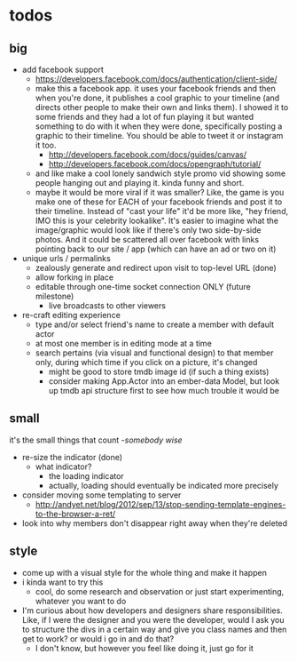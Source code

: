 # todos

## big

* add facebook support
    * https://developers.facebook.com/docs/authentication/client-side/
    * make this a facebook app. it uses your facebook friends and then when you're done, it publishes a cool graphic to your timeline (and directs other people to make their own and links them). I showed it to some friends and they had a lot of fun playing it but wanted something to do with it when they were done, specifically posting a graphic to their timeline. You should be able to tweet it or instagram it too.
        * http://developers.facebook.com/docs/guides/canvas/
        * http://developers.facebook.com/docs/opengraph/tutorial/
    * and like make a cool lonely sandwich style promo vid showing some people hanging out and playing it. kinda funny and short.
    * maybe it would be more viral if it was smaller? Like, the game is you make one of these for EACH of your facebook friends and post it to their timeline. Instead of "cast your life" it'd be more like, "hey friend, IMO this is your celebrity lookalike". It's easier to imagine what the image/graphic would look like if there's only two side-by-side photos. And it could be scattered all over facebook with links pointing back to our site / app (which can have an ad or two on it)
* unique urls / permalinks
    * zealously generate and redirect upon visit to top-level URL (done)
    * allow forking in place
    * editable through one-time socket connection ONLY (future milestone)
        * live broadcasts to other viewers
* re-craft editing experience
    * type and/or select friend's name to create a member with default actor
    * at most one member is in editing mode at a time
    * search pertains (via visual and functional design) to that member only, during which time if you click on a picture, it's changed
        * might be good to store tmdb image id (if such a thing exists)
        * consider making App.Actor into an ember-data Model, but look up tmdb api structure first to see how much trouble it would be

## small
it's the small things that count *-somebody wise*

* re-size the indicator (done)
    * what indicator?
        * the loading indicator
        * actually, loading should eventually be indicated more precisely
* consider moving some templating to server
    * http://andyet.net/blog/2012/sep/13/stop-sending-template-engines-to-the-browser-a-ret/
* look into why members don't disappear right away when they're deleted

## style

* come up with a visual style for the whole thing and make it happen
* i kinda want to try this
    * cool, do some research and observation or just start experimenting, whatever you want to do
* I'm curious about how developers and designers share responsibilities. Like, if I were the designer and you were the developer, would I ask you to structure the divs in a certain way and give you class names and then get to work? or would i go in and do that?
    * I don't know, but however you feel like doing it, just go for it

